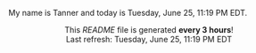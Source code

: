 My name is Tanner and today is Tuesday, June 25, 11:19 PM EDT.

<p align="center">This <i>README</i> file is generated <b>every 3 hours</b>!</br>Last refresh: Tuesday, June 25, 11:19 PM EDT<br /></p>
